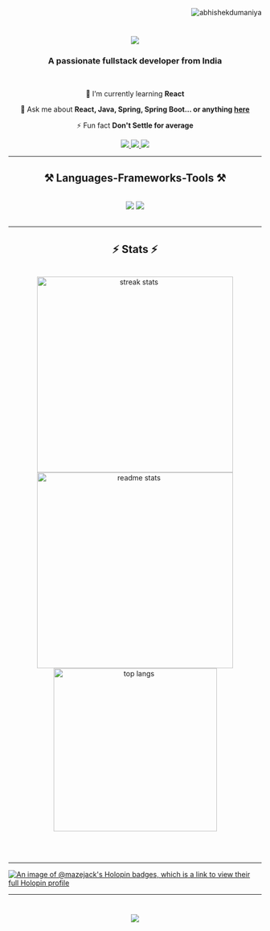 <p align="right"> <img src="https://komarev.com/ghpvc/?username=abhishekdumaniya&label=Profile%20views&color=0e75b6&style=flat" alt="abhishekdumaniya" /> </p>
<h1 align="center">
    <img src="https://readme-typing-svg.herokuapp.com/?font=Righteous&size=35&center=true&vCenter=true&width=500&height=70&duration=4000&lines=Hi+There!+👋;+I'm+Abhishek+Dumaniya!;" />
</h1>

<h3 align="center">A passionate fullstack developer from India </h3>

<br/>

<div align="center">

  
 🌱 I’m currently learning **React**

💬 Ask me about **React, Java, Spring, Spring Boot... or anything [here](https://github.com/abhishekdumaniya)**

⚡ Fun fact **Don't Settle for average**

 </div>
 
<div align="center"> 
  <a href="mailto:abhishek.dumaniya.dumaniyaabhishek@gmail.com">
    <img src="https://img.shields.io/badge/Gmail-333333?style=for-the-badge&logo=gmail&logoColor=red" />
  </a>
  <a href="https://www.linkedin.com/in/abhishekdumaniya/" target="_blank">
    <img src="https://img.shields.io/badge/LinkedIn-0077B5?style=for-the-badge&logo=linkedin&logoColor=white" target="_blank" />
  </a>
  <a href="https://twitter.com/abhishek_0811" target="_blank">
     <img src="https://img.shields.io/badge/Twitter-FF5722?style=for-the-badge&logo=twitter&logoColor=white" target="_blank" /> <!-- sqlite, safari, google-chrome are other good icon options -->
  </a>
</div>

 <hr/>
 
<h2 align="center">⚒️ Languages-Frameworks-Tools ⚒️</h2>
<br/>
<div align="center">
    <img src="https://skillicons.dev/icons?i=java,c,python,javascript,react,spring,bootstrap,html,css,vscode,github,tailwind,git" />
    <img src="https://skillicons.dev/icons?i=mongodb,firebase,mysql" /><br>
</div>

<br/>
<hr/>

<h2 align="center">⚡ Stats ⚡</h2>
<br>
<div align=center>
  <img width=390 src="https://github-readme-streak-stats-salesp07.vercel.app/?user=abhishekdumaniya&count_private=true&theme=react&border_radius=10" alt="streak stats"/>
  <img width=390 src="https://github-readme-stats-salesp07.vercel.app/api?username=abhishekdumaniya&count_private=true&show_icons=true&theme=react&rank_icon=github&border_radius=10" alt="readme stats" />
  <br/>
  <img width=325 align="center" src="https://github-readme-stats-salesp07.vercel.app/api/top-langs/?username=abhishekdumaniya&hide=HTML&langs_count=8&layout=compact&theme=react&border_radius=10&size_weight=0.5&count_weight=0.5&exclude_repo=github-readme-stats" alt="top langs" />
</div>

<br/><br/>

<hr/>

[![An image of @mazejack's Holopin badges, which is a link to view their full Holopin profile](https://holopin.me/mazejack)](https://holopin.io/@mazejack)

<hr/>
<h1 align="center">
    <img src="https://readme-typing-svg.herokuapp.com/?font=Righteous&size=35&center=true&vCenter=true&width=500&height=70&duration=4000&lines=+See+you+again😇;" />
</h1>

<br/>

